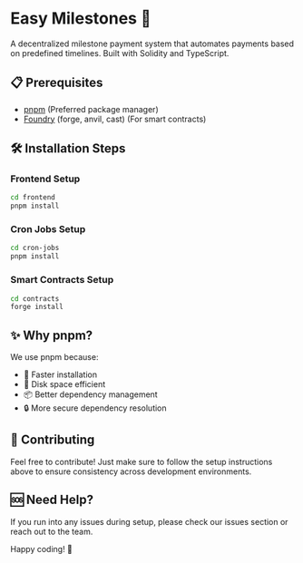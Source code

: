 # Easy Milestones 🎯

A decentralized milestone payment system that automates payments based on predefined timelines. Built with Solidity and TypeScript.

## 📋 Prerequisites

- [pnpm](https://pnpm.io/) (Preferred package manager)
- [Foundry](https://book.getfoundry.sh/) (forge, anvil, cast) (For smart contracts)

## 🛠️ Installation Steps

### Frontend Setup

```bash
cd frontend
pnpm install
```

### Cron Jobs Setup

```bash
cd cron-jobs
pnpm install
```

### Smart Contracts Setup

```bash
cd contracts
forge install
```

## ✨ Why pnpm?

We use pnpm because:

- 🚄 Faster installation
- 💾 Disk space efficient
- 📦 Better dependency management
- 🔒 More secure dependency resolution

## 🤝 Contributing

Feel free to contribute! Just make sure to follow the setup instructions above to ensure consistency across development environments.

## 🆘 Need Help?

If you run into any issues during setup, please check our issues section or reach out to the team.

Happy coding! 🎉
